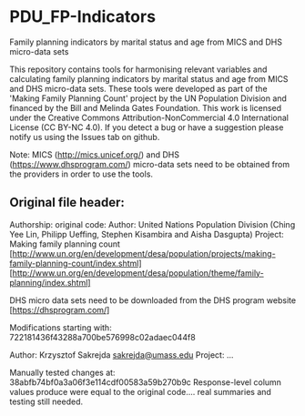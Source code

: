 

# PDU_FP-Indicators
Family planning indicators by marital status and age from MICS and DHS micro-data sets

This repository contains tools for harmonising relevant variables and calculating family planning indicators by marital status and age from MICS and DHS micro-data sets. These tools were developed as part of the 'Making Family Planning Count' project by the UN Population Division and financed by the Bill and Melinda Gates Foundation. This work is licensed under the Creative Commons Attribution-NonCommercial 4.0 International License (CC BY-NC 4.0). If you detect a bug or have a suggestion please notify us using the Issues tab on github.

Note: MICS (http://mics.unicef.org/) and DHS (https://www.dhsprogram.com/) micro-data sets need to be obtained from the providers in order to use the tools.

## Original file header: 

Authorship: original code:
  Author: United Nations Population Division (Ching Yee Lin, Philipp Ueffing, Stephen Kisambira and Aisha Dasgupta)
  Project: Making family planning count 
    [http://www.un.org/en/development/desa/population/projects/making-family-planning-count/index.shtml]
    [http://www.un.org/en/development/desa/population/theme/family-planning/index.shtml]

DHS micro data sets need to be downloaded from the DHS program website [https://dhsprogram.com/]

Modifications starting with: 722181436f43288a700be576998c02adaec044f8

  Author: Krzysztof Sakrejda <sakrejda@umass.edu>
  Project: ...

Manually tested changes at: 38abfb74bf0a3a06f3e114cdf00583a59b270b9c
Response-level column values produce were equal to the original code.... real summaries and testing still needed.


